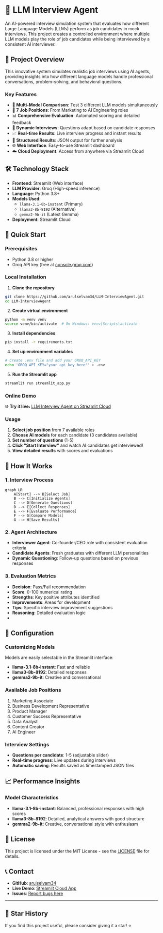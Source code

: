 # 🤖 LLM Interview Agent

An AI-powered interview simulation system that evaluates how different Large Language Models (LLMs) perform as job candidates in mock interviews. This project creates a controlled environment where multiple LLM models play the role of job candidates while being interviewed by a consistent AI interviewer.

## 🎯 Project Overview

This innovative system simulates realistic job interviews using AI agents, providing insights into how different language models handle professional conversations, problem-solving, and behavioral questions.

### Key Features
- 🤖 **Multi-Model Comparison**: Test 3 different LLM models simultaneously
- 💼 **7 Job Positions**: From Marketing to AI Engineering roles
- 📊 **Comprehensive Evaluation**: Automated scoring and detailed feedback
- 🔄 **Dynamic Interviews**: Questions adapt based on candidate responses
- 📈 **Real-time Results**: Live interview progress and instant results
- 💾 **Structured Results**: JSON output for further analysis
- 🌐 **Web Interface**: Easy-to-use Streamlit dashboard
- ☁️ **Cloud Deployment**: Access from anywhere via Streamlit Cloud

## 🛠️ Technology Stack

- **Frontend**: Streamlit (Web interface)
- **LLM Provider**: Groq (High-speed inference)
- **Language**: Python 3.8+
- **Models Used**:
  - `llama-3.1-8b-instant` (Primary)
  - `llama3-8b-8192` (Alternative)
  - `gemma2-9b-it` (Latest Gemma)
- **Deployment**: Streamlit Cloud

## 🚀 Quick Start

### Prerequisites
- Python 3.8 or higher
- Groq API key (free at [console.groq.com](https://console.groq.com/keys))

### Local Installation

1. **Clone the repository**
```bash
git clone https://github.com/arulselvam34/LLM-InterviewAgent.git
cd LLM-InterviewAgent
```

2. **Create virtual environment**
```bash
python -m venv venv
source venv/bin/activate  # On Windows: venv\Scripts\activate
```

3. **Install dependencies**
```bash
pip install -r requirements.txt
```

4. **Set up environment variables**
```bash
# Create .env file and add your GROQ_API_KEY
echo 'GROQ_API_KEY="your_api_key_here"' > .env
```

5. **Run the Streamlit app**
```bash
streamlit run streamlit_app.py
```

### Online Demo

🌐 **Try it live:** [LLM Interview Agent on Streamlit Cloud](https://llm-interviewagent.streamlit.app/)

### Usage

1. **Select job position** from 7 available roles
2. **Choose AI models** for each candidate (3 candidates available)
3. **Set number of questions** (1-5)
4. **Click "Start Interview"** and watch AI candidates get interviewed!
5. **View detailed results** with scores and evaluations

## 🔄 How It Works

### 1. Interview Process
```mermaid
graph LR
    A[Start] --> B[Select Job]
    B --> C[Initialize Agents]
    C --> D[Generate Questions]
    D --> E[Collect Responses]
    E --> F[Evaluate Performance]
    F --> G[Compare Models]
    G --> H[Save Results]
```

### 2. Agent Architecture
- **Interviewer Agent**: Co-founder/CEO role with consistent evaluation criteria
- **Candidate Agents**: Fresh graduates with different LLM personalities
- **Dynamic Questioning**: Follow-up questions based on previous responses

### 3. Evaluation Metrics
- **Decision**: Pass/Fail recommendation
- **Score**: 0-100 numerical rating
- **Strengths**: Key positive attributes identified
- **Improvements**: Areas for development
- **Tips**: Specific interview improvement suggestions
- **Reasoning**: Detailed evaluation logic
- 
## 🔧 Configuration

### Customizing Models
Models are easily selectable in the Streamlit interface:
- **llama-3.1-8b-instant**: Fast and reliable
- **llama3-8b-8192**: Detailed responses
- **gemma2-9b-it**: Creative and conversational

### Available Job Positions
1. Marketing Associate
2. Business Development Representative
3. Product Manager
4. Customer Success Representative
5. Data Analyst
6. Content Creator
7. AI Engineer

### Interview Settings
- **Questions per candidate**: 1-5 (adjustable slider)
- **Real-time progress**: Live updates during interviews
- **Automatic saving**: Results saved as timestamped JSON files

## 📈 Performance Insights

### Model Characteristics
- **llama-3.1-8b-instant**: Balanced, professional responses with high scores
- **llama3-8b-8192**: Detailed, analytical answers with good structure
- **gemma2-9b-it**: Creative, conversational style with enthusiasm

## 📄 License

This project is licensed under the MIT License - see the [LICENSE](LICENSE) file for details.

## 📞 Contact

- **GitHub**: [arulselvam34](https://github.com/arulselvam34)
- **Live Demo**: [Streamlit Cloud App](https://llm-interviewagent.streamlit.app/)
- **Issues**: [Report bugs here](https://github.com/arulselvam34/LLM-InterviewAgent/issues)

---

## 🌟 Star History

If you find this project useful, please consider giving it a star! ⭐
